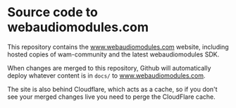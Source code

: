 # Source code to webaudiomodules.com

This repository contains the www.webaudiomodules.com website, including hosted copies of wam-community and the latest webaudiomodules SDK.

When changes are merged to this repository, Github will automatically deploy whatever content is in `docs/` to www.webaudiomodules.com.

The site is also behind Cloudflare, which acts as a cache, so if you don't see your merged changes live you need to perge the CloudFlare cache.
